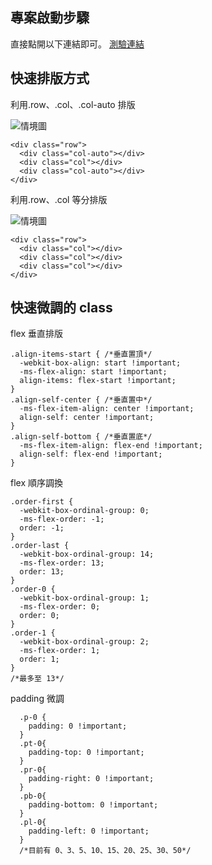 ## 專案啟動步驟

直接點開以下連結即可。
[測驗連結](https://a7912102002.github.io/caleb "測驗連結")


## 快速排版方式
利用.row、.col、.col-auto 排版

![情境圖](https://a7912102002.github.io/caleb/readme_img/row1.jpg "情境圖")

```程式類型
<div class="row">
  <div class="col-auto"></div>
  <div class="col"></div>
  <div class="col-auto"></div>
</div>
```

利用.row、.col 等分排版

![情境圖](https://a7912102002.github.io/caleb/readme_img/row2.jpg "情境圖")

```程式類型
<div class="row">
  <div class="col"></div>
  <div class="col"></div>
  <div class="col"></div>
</div>
```

## 快速微調的 class

flex 垂直排版

```程式類型
.align-items-start { /*垂直置頂*/
  -webkit-box-align: start !important;
  -ms-flex-align: start !important;
  align-items: flex-start !important;
}
.align-self-center { /*垂直置中*/
  -ms-flex-item-align: center !important;
  align-self: center !important;
}
.align-self-bottom { /*垂直置底*/
  -ms-flex-item-align: flex-end !important;
  align-self: flex-end !important;
}
```

flex 順序調換

```程式類型
.order-first {
  -webkit-box-ordinal-group: 0;
  -ms-flex-order: -1;
  order: -1;
}
.order-last {
  -webkit-box-ordinal-group: 14;
  -ms-flex-order: 13;
  order: 13;
}
.order-0 {
  -webkit-box-ordinal-group: 1;
  -ms-flex-order: 0;
  order: 0;
}
.order-1 {
  -webkit-box-ordinal-group: 2;
  -ms-flex-order: 1;
  order: 1;
}
/*最多至 13*/
```

padding 微調

```程式類型
  .p-0 {
    padding: 0 !important;
  }
  .pt-0{
    padding-top: 0 !important;
  }
  .pr-0{
    padding-right: 0 !important;
  }
  .pb-0{
    padding-bottom: 0 !important;
  }
  .pl-0{
    padding-left: 0 !important;
  }
  /*目前有 0、3、5、10、15、20、25、30、50*/
```
